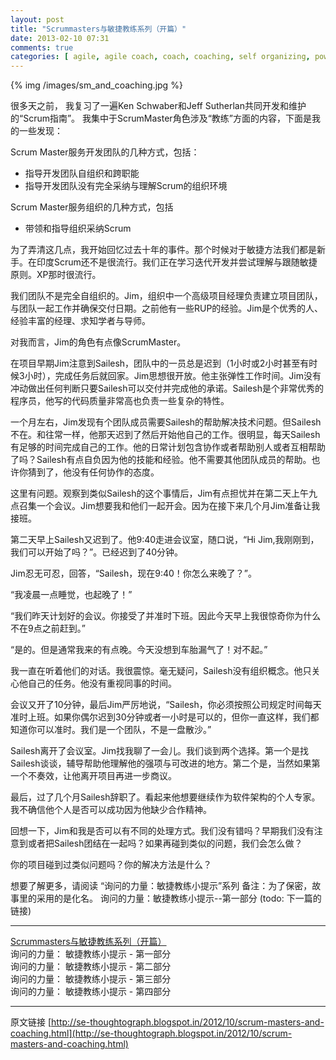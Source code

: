 ```yaml
---
layout: post
title: "Scrummasters与敏捷教练系列（开篇）"
date: 2013-02-10 07:31
comments: true
categories: [ agile, agile coach, coach, coaching, self organizing, power of inquiry, Ken Schwaber, Jeff Sutherlan, Scrum Guide, agile tour ]
---
```


{% img /images/sm_and_coaching.jpg %}

很多天之前， 我复习了一遍Ken Schwaber和Jeff Sutherlan共同开发和维护的“Scrum指南”。 我集中于ScrumMaster角色涉及“教练”方面的内容，下面是我的一些发现：

Scrum Master服务开发团队的几种方式，包括：

- 指导开发团队自组织和跨职能
- 指导开发团队没有完全采纳与理解Scrum的组织环境

Scrum Master服务组织的几种方式，包括
     
- 带领和指导组织采纳Scrum

为了弄清这几点，我开始回忆过去十年的事件。那个时候对于敏捷方法我们都是新手。在印度Scrum还不是很流行。我们正在学习迭代开发并尝试理解与跟随敏捷原则。XP那时很流行。

<!-- more -->

我们团队不是完全自组织的。Jim，组织中一个高级项目经理负责建立项目团队，与团队一起工作并确保交付日期。之前他有一些RUP的经验。Jim是个优秀的人、经验丰富的经理、求知学者与导师。

对我而言，Jim的角色有点像ScrumMaster。

在项目早期Jim注意到Sailesh，团队中的一员总是迟到（1小时或2小时甚至有时候3小时），完成任务后就回家。Jim思想很开放。他主张弹性工作时间。Jim没有冲动做出任何判断只要Sailesh可以交付并完成他的承诺。Sailesh是个非常优秀的程序员，他写的代码质量非常高也负责一些复杂的特性。

一个月左右，Jim发现有个团队成员需要Sailesh的帮助解决技术问题。但Sailesh不在。和往常一样，他那天迟到了然后开始他自己的工作。很明显，每天Sailesh有足够的时间完成自己的工作。他的日常计划包含协作或者帮助别人或者互相帮助了吗？Sailesh有点自负因为他的技能和经验。他不需要其他团队成员的帮助。也许你猜到了，他没有任何协作的态度。

这里有问题。观察到类似Sailesh的这个事情后，Jim有点担忧并在第二天上午九点召集一个会议。Jim想要我和他们一起开会。因为在接下来几个月Jim准备让我接班。

第二天早上Sailesh又迟到了。他9:40走进会议室，随口说，“Hi Jim,我刚刚到，我们可以开始了吗？”。已经迟到了40分钟。

Jim忍无可忍，回答，“Sailesh，现在9:40！你怎么来晚了？”。

“我凌晨一点睡觉，也起晚了！”

“我们昨天计划好的会议。你接受了并准时下班。因此今天早上我很惊奇你为什么不在9点之前赶到。”

“是的。但是通常我来的有点晚。今天没想到车胎漏气了！对不起。”

我一直在听着他们的对话。我很震惊。毫无疑问，Sailesh没有组织概念。他只关心他自己的任务。他没有重视同事的时间。

会议又开了10分钟，最后Jim严厉地说，“Sailesh，你必须按照公司规定时间每天准时上班。如果你偶尔迟到30分钟或者一小时是可以的，但你一直这样，我们都知道你可以准时。我们是一个团队，不是一盘散沙。”

Sailesh离开了会议室。Jim找我聊了一会儿。我们谈到两个选择。第一个是找Sailesh谈谈，辅导帮助他理解他的强项与可改进的地方。第二个是，当然如果第一个不奏效，让他离开项目再进一步商议。

最后，过了几个月Sailesh辞职了。看起来他想要继续作为软件架构的个人专家。我不确信他个人是否可以成功因为他缺少合作精神。

回想一下，Jim和我是否可以有不同的处理方式。我们没有错吗？早期我们没有注意到或者把Sailesh团结在一起吗？如果再碰到类似的问题，我们会怎么做？

你的项目碰到过类似问题吗？你的解决方法是什么？

想要了解更多，请阅读 “询问的力量：敏捷教练小提示”系列
备注：为了保密，故事里的采用的是化名。
询问的力量：敏捷教练小提示--第一部分 (todo: 下一篇的链接)

---
[Scrummasters与敏捷教练系列（开篇）](http://bobjiang.com/blog/2013/02/10/scrummaster-and-coach-opening/)  
询问的力量： 敏捷教练小提示 - 第一部分  
询问的力量： 敏捷教练小提示 - 第二部分  
询问的力量： 敏捷教练小提示 - 第三部分  
询问的力量： 敏捷教练小提示 - 第四部分  

----
原文链接 [http://se-thoughtograph.blogspot.in/2012/10/scrum-masters-and-coaching.html](http://se-thoughtograph.blogspot.in/2012/10/scrum-masters-and-coaching.html)

